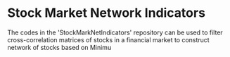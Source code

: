 # Stock Market Network Indicators

The codes in the 'StockMarkNetIndicators' repository can be used to filter cross-correlation matrices of stocks in a financial market to construct network of stocks based on Minimu
